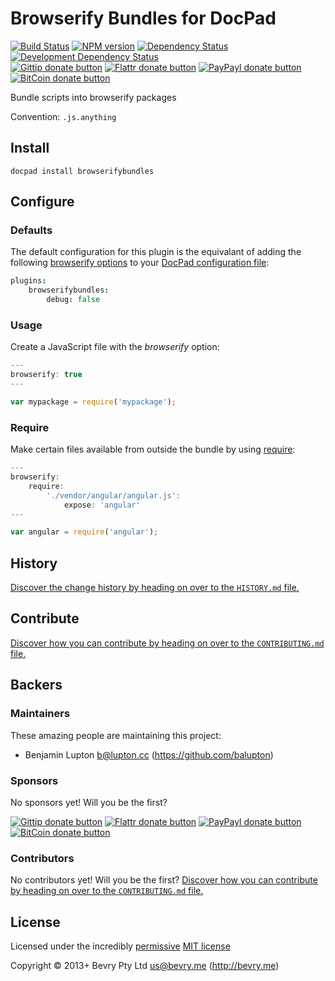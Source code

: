 # Browserify Bundles for DocPad

<!-- BADGES/ -->

[![Build Status](http://img.shields.io/travis-ci/docpad/docpad-plugin-browserifybundles.png?branch=master)](http://travis-ci.org/docpad/docpad-plugin-browserifybundles "Check this project's build status on TravisCI")
[![NPM version](http://badge.fury.io/js/docpad-plugin-browserifybundles.png)](https://npmjs.org/package/docpad-plugin-browserifybundles "View this project on NPM")
[![Dependency Status](https://david-dm.org/docpad/docpad-plugin-browserifybundles.png?theme=shields.io)](https://david-dm.org/docpad/docpad-plugin-browserifybundles)
[![Development Dependency Status](https://david-dm.org/docpad/docpad-plugin-browserifybundles/dev-status.png?theme=shields.io)](https://david-dm.org/docpad/docpad-plugin-browserifybundles#info=devDependencies)<br/>
[![Gittip donate button](http://img.shields.io/gittip/docpad.png)](https://www.gittip.com/docpad/ "Donate weekly to this project using Gittip")
[![Flattr donate button](http://img.shields.io/flattr/donate.png?color=yellow)](http://flattr.com/thing/344188/balupton-on-Flattr "Donate monthly to this project using Flattr")
[![PayPayl donate button](http://img.shields.io/paypal/donate.png?color=yellow)](https://www.paypal.com/cgi-bin/webscr?cmd=_s-xclick&hosted_button_id=QB8GQPZAH84N6 "Donate once-off to this project using Paypal")
[![BitCoin donate button](http://img.shields.io/bitcoin/donate.png?color=yellow)](https://coinbase.com/checkouts/9ef59f5479eec1d97d63382c9ebcb93a "Donate once-off to this project using BitCoin")

<!-- /BADGES -->


Bundle scripts into browserify packages

Convention: `.js.anything`


## Install

```
docpad install browserifybundles
```


## Configure

### Defaults

The default configuration for this plugin is the equivalant of adding the following [browserify options](https://github.com/substack/node-browserify#bbundleopts-cb) to your [DocPad configuration file](http://docpad.org/docs/config):

``` coffee
plugins:
	browserifybundles:
		debug: false
```

### Usage

Create a JavaScript file with the *browserify* option:

``` javascript
---
browserify: true
---

var mypackage = require('mypackage');
```

### Require

Make certain files available from outside the bundle by using [require](https://github.com/substack/node-browserify#brequirefile-opts):

``` javascript
---
browserify:
	require:
		'./vendor/angular/angular.js':
			expose: 'angular'
---

var angular = require('angular');
```


<!-- HISTORY/ -->

## History
[Discover the change history by heading on over to the `HISTORY.md` file.](https://github.com/docpad/docpad-plugin-browserifybundles/blob/master/HISTORY.md#files)

<!-- /HISTORY -->


<!-- CONTRIBUTE/ -->

## Contribute

[Discover how you can contribute by heading on over to the `CONTRIBUTING.md` file.](https://github.com/docpad/docpad-plugin-browserifybundles/blob/master/CONTRIBUTING.md#files)

<!-- /CONTRIBUTE -->


<!-- BACKERS/ -->

## Backers

### Maintainers

These amazing people are maintaining this project:

- Benjamin Lupton <b@lupton.cc> (https://github.com/balupton)

### Sponsors

No sponsors yet! Will you be the first?

[![Gittip donate button](http://img.shields.io/gittip/docpad.png)](https://www.gittip.com/docpad/ "Donate weekly to this project using Gittip")
[![Flattr donate button](http://img.shields.io/flattr/donate.png?color=yellow)](http://flattr.com/thing/344188/balupton-on-Flattr "Donate monthly to this project using Flattr")
[![PayPayl donate button](http://img.shields.io/paypal/donate.png?color=yellow)](https://www.paypal.com/cgi-bin/webscr?cmd=_s-xclick&hosted_button_id=QB8GQPZAH84N6 "Donate once-off to this project using Paypal")
[![BitCoin donate button](http://img.shields.io/bitcoin/donate.png?color=yellow)](https://coinbase.com/checkouts/9ef59f5479eec1d97d63382c9ebcb93a "Donate once-off to this project using BitCoin")

### Contributors

No contributors yet! Will you be the first?
[Discover how you can contribute by heading on over to the `CONTRIBUTING.md` file.](https://github.com/docpad/docpad-plugin-browserifybundles/blob/master/CONTRIBUTING.md#files)

<!-- /BACKERS -->


<!-- LICENSE/ -->

## License

Licensed under the incredibly [permissive](http://en.wikipedia.org/wiki/Permissive_free_software_licence) [MIT license](http://creativecommons.org/licenses/MIT/)

Copyright &copy; 2013+ Bevry Pty Ltd <us@bevry.me> (http://bevry.me)

<!-- /LICENSE -->


